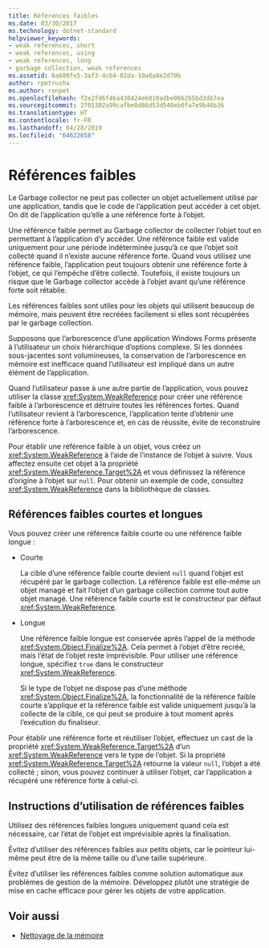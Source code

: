 ```yaml
---
title: Références faibles
ms.date: 03/30/2017
ms.technology: dotnet-standard
helpviewer_keywords:
- weak references, short
- weak references, using
- weak references, long
- garbage collection, weak references
ms.assetid: 6a600fe5-3af3-4c64-82da-10a0a8e2d79b
author: rpetrusha
ms.author: ronpet
ms.openlocfilehash: f2e2fd6f46a430424e6010adbe0662b5bd3db7ea
ms.sourcegitcommit: 2701302a99cafbe0d86d53d540eb0fa7e9b46b36
ms.translationtype: HT
ms.contentlocale: fr-FR
ms.lasthandoff: 04/28/2019
ms.locfileid: "64622658"
---
```

# <a name="weak-references"></a>Références faibles
Le Garbage collector ne peut pas collecter un objet actuellement utilisé par une application, tandis que le code de l’application peut accéder à cet objet. On dit de l’application qu’elle a une référence forte à l’objet.  
  
 Une référence faible permet au Garbage collector de collecter l’objet tout en permettant à l’application d’y accéder. Une référence faible est valide uniquement pour une période indéterminée jusqu’à ce que l’objet soit collecté quand il n’existe aucune référence forte. Quand vous utilisez une référence faible, l’application peut toujours obtenir une référence forte à l’objet, ce qui l’empêche d’être collecté. Toutefois, il existe toujours un risque que le Garbage collector accède à l’objet avant qu’une référence forte soit rétablie.  
  
 Les références faibles sont utiles pour les objets qui utilisent beaucoup de mémoire, mais peuvent être recréées facilement si elles sont récupérées par le garbage collection.  
  
 Supposons que l’arborescence d’une application Windows Forms présente à l’utilisateur un choix hiérarchique d’options complexe. Si les données sous-jacentes sont volumineuses, la conservation de l’arborescence en mémoire est inefficace quand l’utilisateur est impliqué dans un autre élément de l’application.  
  
 Quand l’utilisateur passe à une autre partie de l’application, vous pouvez utiliser la classe <xref:System.WeakReference> pour créer une référence faible à l’arborescence et détruire toutes les références fortes. Quand l’utilisateur revient à l’arborescence, l’application tente d’obtenir une référence forte à l’arborescence et, en cas de réussite, évite de reconstruire l’arborescence.  
  
 Pour établir une référence faible à un objet, vous créez un <xref:System.WeakReference> à l’aide de l’instance de l’objet à suivre. Vous affectez ensuite cet objet à la propriété <xref:System.WeakReference.Target%2A> et vous définissez la référence d’origine à l’objet sur `null`. Pour obtenir un exemple de code, consultez <xref:System.WeakReference> dans la bibliothèque de classes.  
  
## <a name="short-and-long-weak-references"></a>Références faibles courtes et longues  
 Vous pouvez créer une référence faible courte ou une référence faible longue :  
  
- Courte  
  
     La cible d’une référence faible courte devient `null` quand l’objet est récupéré par le garbage collection. La référence faible est elle-même un objet managé et fait l’objet d’un garbage collection comme tout autre objet managé.  Une référence faible courte est le constructeur par défaut <xref:System.WeakReference>.  
  
- Longue  
  
     Une référence faible longue est conservée après l’appel de la méthode <xref:System.Object.Finalize%2A>. Cela permet à l’objet d’être recréé, mais l’état de l’objet reste imprévisible. Pour utiliser une référence longue, spécifiez `true` dans le constructeur <xref:System.WeakReference>.  
  
     Si le type de l’objet ne dispose pas d’une méthode <xref:System.Object.Finalize%2A>, la fonctionnalité de la référence faible courte s’applique et la référence faible est valide uniquement jusqu’à la collecte de la cible, ce qui peut se produire à tout moment après l’exécution du finaliseur.  
  
 Pour établir une référence forte et réutiliser l’objet, effectuez un cast de la propriété <xref:System.WeakReference.Target%2A> d’un <xref:System.WeakReference> vers le type de l’objet. Si la propriété <xref:System.WeakReference.Target%2A> retourne la valeur `null`, l’objet a été collecté ; sinon, vous pouvez continuer à utiliser l’objet, car l’application a récupéré une référence forte à celui-ci.  
  
## <a name="guidelines-for-using-weak-references"></a>Instructions d’utilisation de références faibles  
 Utilisez des références faibles longues uniquement quand cela est nécessaire, car l’état de l’objet est imprévisible après la finalisation.  
  
 Évitez d’utiliser des références faibles aux petits objets, car le pointeur lui-même peut être de la même taille ou d’une taille supérieure.  
  
 Évitez d’utiliser les références faibles comme solution automatique aux problèmes de gestion de la mémoire. Développez plutôt une stratégie de mise en cache efficace pour gérer les objets de votre application.  
  
## <a name="see-also"></a>Voir aussi

- [Nettoyage de la mémoire](../../../docs/standard/garbage-collection/index.md)
